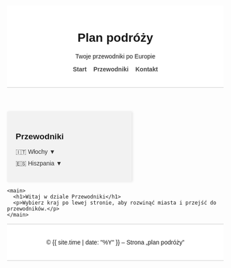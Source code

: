 <!DOCTYPE html>
<html lang="pl">
<head>
  <meta charset="utf-8">
  <meta name="viewport" content="width=device-width, initial-scale=1">
  <title>Przewodniki</title>
  <style>
    body {
      margin: 0;
      font-family: Arial, sans-serif;
    }

    .container {
      display: flex;
      min-height: 100vh;
    }

    aside {
      width: 250px;
      background-color: #f2f2f2;
      padding: 20px;
      box-shadow: 2px 0 5px rgba(0,0,0,0.1);
    }

    aside h2 {
      font-size: 1.2rem;
      margin-bottom: 1rem;
    }

    aside ul {
      list-style: none;
      padding-left: 0;
    }

    aside ul li {
      margin-bottom: 10px;
    }

    aside ul li a {
      text-decoration: none;
      color: #333;
    }

    .has-submenu .submenu {
      display: none;
      list-style: none;
      padding-left: 15px;
      margin-top: 5px;
    }

    .has-submenu.active .submenu {
      display: block;
    }

    main {
      flex: 1;
      padding: 40px;
    }

    header, footer {
      padding: 20px;
      background-color: #fff;
      border-bottom: 1px solid #ccc;
      text-align: center;
    }

    footer {
      border-top: 1px solid #ccc;
    }

    nav ul.top-menu {
      list-style: none;
      padding: 0;
      display: flex;
      justify-content: center;
      gap: 1rem;
    }

    nav ul.top-menu li a {
      text-decoration: none;
      font-weight: bold;
      color: #444;
    }

    nav ul.top-menu li a:hover {
      text-decoration: underline;
    }
  </style>
</head>
<body>
  <header>
    <h1>Plan podróży</h1>
    <p>Twoje przewodniki po Europie</p>
    <nav>
      <ul class="top-menu">
        <li><a href="/index.html">Start</a></li>
        <li><a href="/przewodniki.html">Przewodniki</a></li>
        <li><a href="/kontakt.html">Kontakt</a></li>
      </ul>
    </nav>
  </header>

  <div class="container">
    <aside>
      <h2>Przewodniki</h2>
      <ul>
        <li class="has-submenu">
          <a href="#" onclick="toggleSubmenu(event)">🇮🇹 Włochy ▼</a>
          <ul class="submenu">
            <li><a href="/rzym.html">Rzym</a></li>
            <li><a href="/neapol.html">Neapol</a></li>
          </ul>
        </li>
        <li class="has-submenu">
          <a href="#" onclick="toggleSubmenu(event)">🇪🇸 Hiszpania ▼</a>
          <ul class="submenu">
            <li><a href="/madryt.html">Madryt</a></li>
            <li><a href="/barcelona.html">Barcelona</a></li>
          </ul>
        </li>
      </ul>
    </aside>

    <main>
      <h1>Witaj w dziale Przewodniki</h1>
      <p>Wybierz kraj po lewej stronie, aby rozwinąć miasta i przejść do przewodników.</p>
    </main>
  </div>

  <footer>
    <p>© {{ site.time | date: "%Y" }} – Strona „plan podróży”</p>
  </footer>

  <script>
    function toggleSubmenu(event) {
      event.preventDefault();
      const item = event.target.closest('.has-submenu');
      item.classList.toggle('active');
    }
  </script>
</body>
</html>
